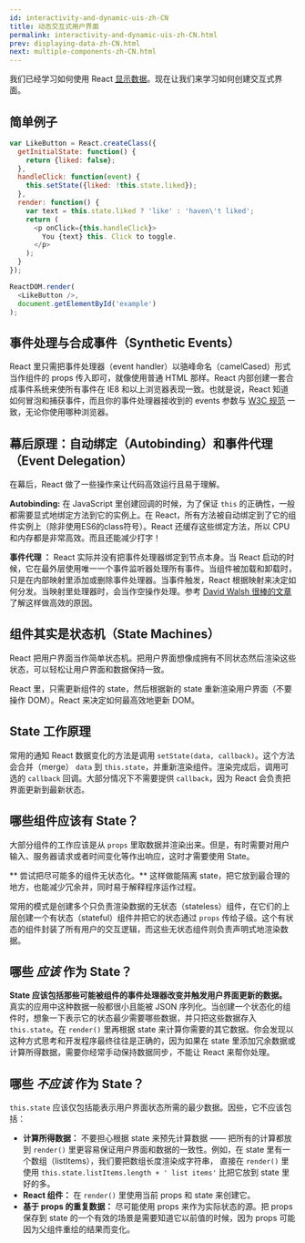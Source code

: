 ```yaml
---
id: interactivity-and-dynamic-uis-zh-CN
title: 动态交互式用户界面
permalink: interactivity-and-dynamic-uis-zh-CN.html
prev: displaying-data-zh-CN.html
next: multiple-components-zh-CN.html
---
```


我们已经学习如何使用 React [显示数据](/react/docs/displaying-data-zh-CN.html)。现在让我们来学习如何创建交互式界面。

## 简单例子

```javascript
var LikeButton = React.createClass({
  getInitialState: function() {
    return {liked: false};
  },
  handleClick: function(event) {
    this.setState({liked: !this.state.liked});
  },
  render: function() {
    var text = this.state.liked ? 'like' : 'haven\'t liked';
    return (
      <p onClick={this.handleClick}>
        You {text} this. Click to toggle.
      </p>
    );
  }
});

ReactDOM.render(
  <LikeButton />,
  document.getElementById('example')
);
```

## 事件处理与合成事件（Synthetic Events）

React 里只需把事件处理器（event handler）以骆峰命名（camelCased）形式当作组件的 props 传入即可，就像使用普通 HTML 那样。React 内部创建一套合成事件系统来使所有事件在 IE8 和以上浏览器表现一致。也就是说，React 知道如何冒泡和捕获事件，而且你的事件处理器接收到的 events 参数与 [W3C 规范](http://www.w3.org/TR/DOM-Level-3-Events/) 一致，无论你使用哪种浏览器。

## 幕后原理：自动绑定（Autobinding）和事件代理（Event Delegation）

在幕后，React 做了一些操作来让代码高效运行且易于理解。

**Autobinding:** 在 JavaScript 里创建回调的时候，为了保证 `this` 的正确性，一般都需要显式地绑定方法到它的实例上。在 React，所有方法被自动绑定到了它的组件实例上（除非使用ES6的class符号）。React 还缓存这些绑定方法，所以 CPU 和内存都是非常高效。而且还能减少打字！

**事件代理 ：** React 实际并没有把事件处理器绑定到节点本身。当 React 启动的时候，它在最外层使用唯一一个事件监听器处理所有事件。当组件被加载和卸载时，只是在内部映射里添加或删除事件处理器。当事件触发，React 根据映射来决定如何分发。当映射里处理器时，会当作空操作处理。参考 [David Walsh 很棒的文章](http://davidwalsh.name/event-delegate) 了解这样做高效的原因。

## 组件其实是状态机（State Machines）

React 把用户界面当作简单状态机。把用户界面想像成拥有不同状态然后渲染这些状态，可以轻松让用户界面和数据保持一致。

React 里，只需更新组件的 state，然后根据新的 state 重新渲染用户界面（不要操作 DOM）。React 来决定如何最高效地更新 DOM。

## State 工作原理

常用的通知 React 数据变化的方法是调用 `setState(data, callback)`。这个方法会合并（merge） `data` 到 `this.state`，并重新渲染组件。渲染完成后，调用可选的 `callback` 回调。大部分情况下不需要提供 `callback`，因为 React 会负责把界面更新到最新状态。

## 哪些组件应该有 State？

大部分组件的工作应该是从 `props` 里取数据并渲染出来。但是，有时需要对用户输入、服务器请求或者时间变化等作出响应，这时才需要使用 State。

** 尝试把尽可能多的组件无状态化。** 这样做能隔离 state，把它放到最合理的地方，也能减少冗余并，同时易于解释程序运作过程。

常用的模式是创建多个只负责渲染数据的无状态（stateless）组件，在它们的上层创建一个有状态（stateful）组件并把它的状态通过 `props` 传给子级。这个有状态的组件封装了所有用户的交互逻辑，而这些无状态组件则负责声明式地渲染数据。

## 哪些 *应该* 作为 State？

**State 应该包括那些可能被组件的事件处理器改变并触发用户界面更新的数据。** 真实的应用中这种数据一般都很小且能被 JSON 序列化。当创建一个状态化的组件时，想象一下表示它的状态最少需要哪些数据，并只把这些数据存入 `this.state`。在 `render()` 里再根据 state 来计算你需要的其它数据。你会发现以这种方式思考和开发程序最终往往是正确的，因为如果在 state 里添加冗余数据或计算所得数据，需要你经常手动保持数据同步，不能让 React 来帮你处理。

## 哪些 *不应该* 作为 State？

`this.state` 应该仅包括能表示用户界面状态所需的最少数据。因些，它不应该包括：

* **计算所得数据：** 不要担心根据 state 来预先计算数据 —— 把所有的计算都放到 `render()` 里更容易保证用户界面和数据的一致性。例如，在 state 里有一个数组（listItems），我们要把数组长度渲染成字符串， 直接在 `render()` 里使用 `this.state.listItems.length + ' list items'` 比把它放到 state 里好的多。
* **React 组件：** 在 `render()` 里使用当前 props 和 state 来创建它。
* **基于 props 的重复数据：** 尽可能使用 props 来作为实际状态的源。把 props 保存到 state 的一个有效的场景是需要知道它以前值的时候，因为 props 可能因为父组件重绘的结果而变化。
